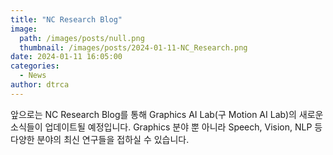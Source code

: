 ```yaml
---
title: "NC Research Blog"
image:
  path: /images/posts/null.png
  thumbnail: /images/posts/2024-01-11-NC_Research.png
date: 2024-01-11 16:05:00
categories:
  - News
author: dtrca
---
```


앞으로는 NC Research Blog를 통해 Graphics AI Lab(구 Motion AI Lab)의 새로운 소식들이 업데이트될 예정입니다.
Graphics 분야 뿐 아니라 Speech, Vision, NLP 등 다양한 분야의 최신 연구들을 접하실 수 있습니다.

